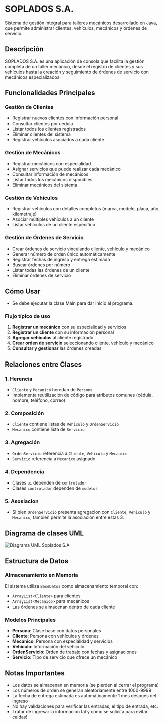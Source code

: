 # SOPLADOS S.A.

Sistema de gestión integral para talleres mecánicos desarrollado en Java, que permite administrar clientes, vehículos, mecánicos y órdenes de servicio.

## Descripción

SOPLADOS S.A. es una aplicación de consola que facilita la gestión completa de un taller mecánico, desde el registro de clientes y sus vehículos hasta la creación y seguimiento de órdenes de servicio con mecánicos especializados.

## Funcionalidades Principales

### Gestión de Clientes
- Registrar nuevos clientes con información personal
- Consultar clientes por cédula
- Listar todos los clientes registrados
- Eliminar clientes del sistema
- Registrar vehículos asociados a cada cliente

### Gestión de Mecánicos
- Registrar mecánicos con especialidad
- Asignar servicios que puede realizar cada mecánico
- Consultar información de mecánicos
- Listar todos los mecánicos disponibles
- Eliminar mecánicos del sistema

### Gestión de Vehículos
- Registrar vehículos con detalles completos (marca, modelo, placa, año, kilometraje)
- Asociar múltiples vehículos a un cliente
- Listar vehículos de un cliente específico

### Gestión de Órdenes de Servicio
- Crear órdenes de servicio vinculando cliente, vehículo y mecánico
- Generar número de orden único automáticamente
- Registrar fechas de ingreso y entrega estimada
- Buscar órdenes por número
- Listar todas las órdenes de un cliente
- Eliminar órdenes de servicio

##  Cómo Usar
- Se debe ejecutar la clase Main para dar inicio al programa.

### Flujo típico de uso
1. **Registrar un mecánico** con su especialidad y servicios
2. **Registrar un cliente** con su información personal
3. **Agregar vehículos** al cliente registrado
4. **Crear orden de servicio** seleccionando cliente, vehículo y mecánico
5. **Consultar y gestionar** las órdenes creadas

## Relaciones entre Clases

### 1. **Herencia**
- `Cliente` y `Mecanico` heredan de `Persona`
- Implementa reutilización de código para atributos comunes (cédula, nombre, teléfono, correo)

### 2. **Composición**
- `Cliente` contiene listas de `Vehiculo` y `OrdenServicio`
- `Mecanico` contiene lista de `Servicio`

### 3. **Agregación**
- `OrdenServicio` referencia a `Cliente`, `Vehiculo` y `Mecanico`
- `Servicio` referencia a `Mecanico` asignado

### 4. **Dependencia**
- Clases `ui` dependen de `controlador`
- Clases `controlador` dependen de `modelos`

### 5. **Asosiacion**
- Si bien `OrdenServicio` presenta agregacion con `Cliente`, `Vehiculo` y `Mecanico`, tambien permite la asociacion entre estas 3.

## Diagrama de clases UML
![Diagrama UML Soplados S.A](diagrama.png)

## Estructura de Datos

### Almacenamiento en Memoria
El sistema utiliza `BaseDatos` como almacenamiento temporal con:
- `ArrayList<Cliente>` para clientes
- `ArrayList<Mecanico>` para mecánicos
- Las órdenes se almacenan dentro de cada cliente

### Modelos Principales
- **Persona**: Clase base con datos personales
- **Cliente**: Persona con vehículos y órdenes
- **Mecanico**: Persona con especialidad y servicios
- **Vehiculo**: Información del vehículo
- **OrdenServicio**: Orden de trabajo con fechas y asignaciones
- **Servicio**: Tipo de servicio que ofrece un mecánico

## Notas Importantes

- Los datos se almacenan en memoria (se pierden al cerrar el programa)
- Los números de orden se generan aleatoriamente entre 1000-9999
- La fecha de entrega estimada es automáticamente 1 mes después del ingreso
- No hay validaciones para verificar las entradas, el tipo de entrada, etc.
- Tratar de ingresar la informacion tal y como se solicita para evitar caidas!

